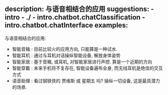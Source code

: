 description: 与语音相结合的应用
suggestions:
    - intro
    - ./
    - intro.chatbot.chatClassification
    - intro.chatbot.chatInterface
examples:
---

与语音相结合的应用:

- 智能音箱 : 目前比较火的应用方向, 只能算是一种试水.
- 智能耳机 : 通过与耳机对话操纵智能设备, 解放身体姿势
- 智能家居 : 基于音箱, 或耳机, 对智能家居进行声控. 算是一个近期的方向
- 智能穿戴 : 未来手机将不复存在, 智能设备遍布全身, 而无线耳机是绝佳的交互方式
- 语音助理 : 看过钢铁侠的 贾维斯 或 星期五 吗? 操纵一切设备, 这是最具潜力的场景.
